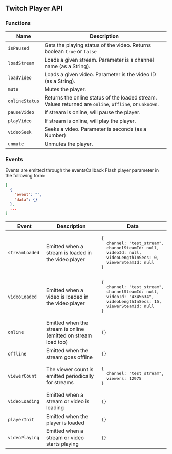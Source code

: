 ## Twitch Player API

### Functions
<table>
    <thead>
        <tr>
            <th>Name</th>
            <th width="100%">Description</th>
        </tr>
    </thead>
    <tbody>
        <tr>
            <td><code>isPaused</code></td>
            <td>Gets the playing status of the video. Returns boolean <code>true</code> or <code>false</code></td>
        </tr>
        <tr>
            <td><code>loadStream</code></td>
            <td>Loads a given stream. Parameter is a channel name (as a String).</td>
        </tr>
        <tr>
            <td><code>loadVideo</code></td>
            <td>Loads a given video. Parameter is the video ID (as a String).</td>
        </tr>
        <tr>
            <td><code>mute</code></td>
            <td>Mutes the player.</td>
        </tr>
        <tr>
            <td><code>onlineStatus</code></td>
            <td>Returns the online status of the loaded stream. Values returned are <code>online</code>, <code>offline</code>, or <code>unknown</code>.</td>
        </tr>
        <tr>
            <td><code>pauseVideo</code></td>
            <td>If stream is online, will pause the player.</td>
        </tr>
        <tr>
            <td><code>playVideo</code></td>
            <td>If stream is online, will play the player.</td>
        </tr>
        <tr>
            <td><code>videoSeek</code></td>
            <td>Seeks a video. Parameter is seconds (as a Number)</td>
        </tr>
        <tr>
            <td><code>unmute</code></td>
            <td>Unmutes the player.</td>
        </tr>
    </tbody>
</table>

### Events

Events are emitted through the eventsCallback Flash player parameter in the following form:

```json
[
  {
    "event": "",
    "data": {}
  },
  ...
]
```

<table>
    <thead>
        <tr>
            <th width="25%">Event</th>
            <th width="50%">Description</th>
            <th width="25%">Data</th>
        </tr>
    </thead>
    <tbody>
        <tr>
            <td><code>streamLoaded</code></td>
            <td>Emitted when a stream is loaded in the video player</td>
            <td>
<pre>{
  channel: "test_stream",
  channelSteamId: null,
  videoId: null,
  videoLengthInSecs: 0,
  viewerSteamId: null
}</pre>
            </td>
        </tr>
        <tr>
            <td><code>videoLoaded</code></td>
            <td>Emitted when a video is loaded in the video player</td>
            <td>
<pre>{
  channel: "test_stream",
  channelSteamId: null,
  videoId: "4345634",
  videoLengthInSecs: 15,
  viewerSteamId: null
}</pre>
            </td>
        </tr>
        <tr>
            <td><code>online</code></td>
            <td>Emitted when the stream is online (emitted on stream load too)</td>
            <td><pre>{}</pre></td>
        </tr>
        <tr>
            <td><code>offline</code></td>
            <td>Emitted when the stream goes offline</td>
            <td><pre>{}</pre></td>
        </tr>
        <tr>
            <td><code>viewerCount</code></td>
            <td>The viewer count is emitted periodically for streams</td>
            <td>
<pre>{
  channel: "test_stream",
  viewers: 12975
}</pre>
            </td>
        </tr>
        <tr>
            <td><code>videoLoading</code></td>
            <td>Emitted when a stream or video is loading</td>
            <td><pre>{}</pre></td>
        </tr>
        <tr>
            <td><code>playerInit</code></td>
            <td>Emitted when the player is loaded</td>
            <td><pre>{}</pre></td>
        </tr>
        <tr>
            <td><code>videoPlaying</code></td>
            <td>Emitted when a stream or video starts playing</td>
            <td><pre>{}</pre></td>
        </tr>
    </tbody>
</table>
